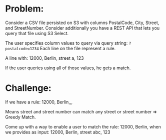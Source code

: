 # Problem:

Consider a CSV file persisted on S3 with columns PostalCode, City, Street, and StreetNumber. Consider additionally you have a REST API that lets you query that file using S3 Select.

The user specifies column values to query via query string: `?postalcode=1234`
Each line on the file represent a rule.

A line with:
12000, Berlin, street a, 123

If the user queries using all of those values, he gets a match.

# Challenge:

If we have a rule:
12000, Berlin,,,

Means street and street number can match any street or street number => Greedy Match.

Come up with a way to enable a user to match the rule: 12000, Berlin, when we provides as input:
12000, Berlin, street abc, 123
